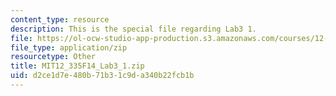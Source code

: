 ```yaml
---
content_type: resource
description: This is the special file regarding Lab3 1.
file: https://ol-ocw-studio-app-production.s3.amazonaws.com/courses/12-335-experimental-atmospheric-chemistry-fall-2014/d2ce1d7e480b71b31c9da340b22fcb1b_MIT12_335F14_Lab3_1.zip
file_type: application/zip
resourcetype: Other
title: MIT12_335F14_Lab3_1.zip
uid: d2ce1d7e-480b-71b3-1c9d-a340b22fcb1b
---
```

